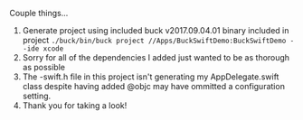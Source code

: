 Couple things...


1. Generate project using included buck v2017.09.04.01 binary included in project `./buck/bin/buck project //Apps/BuckSwiftDemo:BuckSwiftDemo --ide xcode`
2. Sorry for all of the dependencies I added just wanted to be as thorough as possible
3. The -swift.h file in this project isn't generating my AppDelegate.swift class despite having added @objc may have ommitted a configuration setting.
4. Thank you for taking a look! 